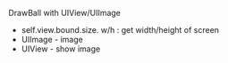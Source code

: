 DrawBall  with UIView/UIImage


 - self.view.bound.size. w/h : get width/height of screen
 - UIImage - image
 - UIView - show image

